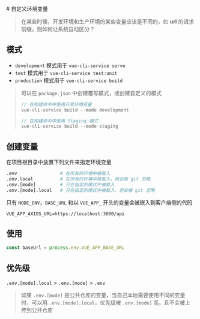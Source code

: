 ﻿﻿# 自定义环境变量

> 在某些时候，开发环境和生产环境的某些变量应该是不同的，如 **url** 的请求前缀，则如何让系统自动区分？

## 模式

- `development` 模式用于 `vue-cli-service serve`
- `test` 模式用于 `vue-cli-service test:unit`
- `production` 模式用于 `vue-cli-service build`

> 可以在 `package.json` 中创建覆写模式，或创建自定义的模式
>
> ```js
> // 在构建命令中使用开发环境变量
> vue-cli-service build --mode development
> 
> // 在构建命令中使用 Staging 模式
> vue-cli-service build --mode staging
> ```

## 创建变量

在项目根目录中放置下列文件来指定环境变量

```sh
.env                # 在所有的环境中被载入
.env.local          # 在所有的环境中被载入，但会被 git 忽略
.env.[mode]         # 只在指定的模式中被载入
.env.[mode].local   # 只在指定的模式中被载入，但会被 git 忽略
```

只有 `NODE_ENV`，`BASE_URL` 和以 `VUE_APP_` 开头的变量会被嵌入到客户端侧的代码

```
VUE_APP_AXIOS_URL=https://localhost:3000/api
```

## 使用

```js
const baseUrl = process.env.VUE_APP_BASE_URL
```

## 优先级

`.env.[mode].local` > `.env.[mode]` > `.env`

> 如果 `.env.[mode]` 是公共仓库的变量，当自己本地需要使用不同的变量时，可以用 `.env.[mode].local`，优先级被 `.env.[mode]` 高，且不会被上传到公共仓库